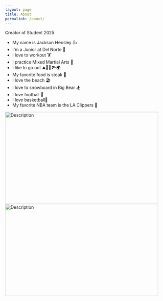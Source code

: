 ```yaml
---
layout: page
title: About
permalink: /about/
---
```


Creator of Student 2025
- My name is Jackson Hensley 👍 
- I'm a Junior at Del Norte 🤯
- I love to workout 🏋️
- I practice Mixed Martial Arts 🥊
- I like to go out ⛰️🥾🧢🏞️🌍
- My favorite food is steak 🥩
- I love the beach 🏖️
- I love to snowboard in Big Bear 🏂
- I love football 🏈
- I love basketball🏀
- My favorite NBA team is the LA Clippers 🏀

<img src="https://static.vecteezy.com/system/resources/previews/020/001/022/non_2x/boxing-graphic-clipart-design-free-png.png" alt="Description" width="500" height="300">


<img src="https://delnorte.powayusd.com/pics/school_logo.png" alt="Description" width="500" height="300">
